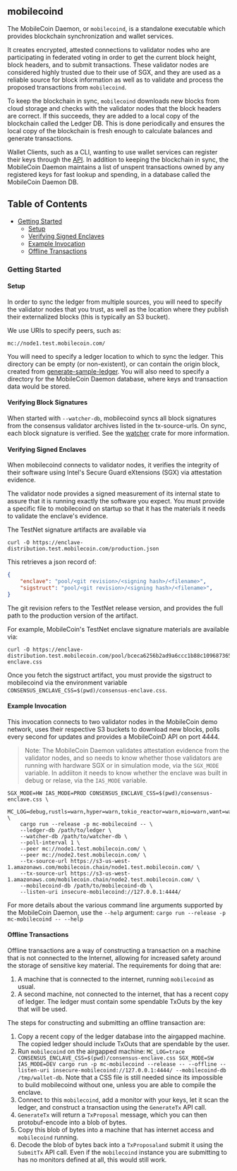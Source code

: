 ## mobilecoind

The MobileCoin Daemon, or `mobilecoind`, is a standalone executable which provides blockchain synchronization and wallet services.

It creates encrypted, attested connections to validator nodes who are participating in federated voting in order to get the current block height, block headers, and to submit transactions. These validator nodes are considered highly trusted due to their use of SGX, and they are used as a reliable source for block information as well as to validate and process the proposed transactions from `mobilecoind`.

To keep the blockchain in sync, `mobilecoind` downloads new blocks from cloud storage and checks with the validator nodes that the block headers are correct. If this succeeds, they are added to a local copy of the blockchain called the Ledger DB. This is done periodically and ensures the local copy of the blockchain is fresh enough to calculate balances and generate transactions.

Wallet Clients, such as a CLI, wanting to use wallet services can register their keys through the [API](./api/proto/mobilecoind_api.proto). In addition to keeping the blockchain in sync, the MobileCoin Daemon maintains a list of unspent transactions owned by any registered keys for fast lookup and spending, in a database called the MobileCoin Daemon DB.

## Table of Contents

  - [Getting Started](#getting-started)
    - [Setup](#setup)
    - [Verifying Signed Enclaves](#verifying-signed-enclaves)
    - [Example Invocation](#example-invocation)
    - [Offline Transactions](#offline-transactions)

### Getting Started

#### Setup

In order to sync the ledger from multiple sources, you will need to specify the validator nodes that you trust, as well as the location where they publish their externalized blocks (this is typically an S3 bucket).

We use URIs to specify peers, such as:

```
mc://node1.test.mobilecoin.com/
```

You will need to specify a ledger location to which to sync the ledger. This directory can be empty (or non-existent), or can contain the origin block, created from [generate-sample-ledger](../util/generate-sample-ledger/README.md).
You will also need to specify a directory for the MobileCoin Daemon database, where keys and transaction data would be stored.

#### Verifying Block Signatures

When started with `--watcher-db`, mobilecoind syncs all block signatures from the consensus validator archives listed in the tx-source-urls. On sync, each block signature is verified. See the [watcher](../watcher/README.md) crate for more information.

#### Verifying Signed Enclaves

When mobilecoind connects to validator nodes, it verifies the integrity of their software using Intel's Secure Guard eXtensions (SGX) via attestation evidence.

The validator node provides a signed measurement of its internal state to assure that it is running exactly the software you expect. You must provide a specific file to mobilecoind on startup so that it has the materials it needs to validate the enclave's evidence.

The TestNet signature artifacts are available via

```
curl -O https://enclave-distribution.test.mobilecoin.com/production.json
```

This retrieves a json record of:

```json
{
    "enclave": "pool/<git revision>/<signing hash>/<filename>",
    "sigstruct": "pool/<git revision>/<signing hash>/<filename>",
}
```

The git revision refers to the TestNet release version, and provides the full path to the production version of the artifact.

For example, MobileCoin's TestNet enclave signature materials are available via:

```
curl -O https://enclave-distribution.test.mobilecoin.com/pool/bceca6256b2ad9a6ccc1b88c109687365677f0c9/bf7fa957a6a94acb588851bc8767eca5776c79f4fc2aa6bcb99312c3c386c/consensus-enclave.css
```

Once you fetch the sigstruct artifact, you must provide the sigstruct to mobilecoind via the environment variable `CONSENSUS_ENCLAVE_CSS=$(pwd)/consensus-enclave.css`.

#### Example Invocation

This invocation connects to two validator nodes in the MobileCoin demo network, uses their respective S3 buckets to download new blocks, polls every second for updates and provides a MobileCoinD API on port 4444.

>Note: The MobileCoin Daemon validates attestation evidence from the validator nodes, and so needs to know whether those validators are running with hardware SGX or in simulation mode, via the `SGX_MODE` variable. In addiiton it needs to know whether the enclave was built in debug or relase, via the `IAS_MODE` variable.

```
SGX_MODE=HW IAS_MODE=PROD CONSENSUS_ENCLAVE_CSS=$(pwd)/consensus-enclave.css \
    MC_LOG=debug,rustls=warn,hyper=warn,tokio_reactor=warn,mio=warn,want=warn,rusoto_core=error,h2=error,reqwest=error \
    cargo run --release -p mc-mobilecoind -- \
    --ledger-db /path/to/ledger \
    --watcher-db /path/to/watcher-db \
    --poll-interval 1 \
    --peer mc://node1.test.mobilecoin.com/ \
    --peer mc://node2.test.mobilecoin.com/ \
    --tx-source-url https://s3-us-west-1.amazonaws.com/mobilecoin.chain/node1.test.mobilecoin.com/ \
    --tx-source-url https://s3-us-west-1.amazonaws.com/mobilecoin.chain/node2.test.mobilecoin.com/ \
    --mobilecoind-db /path/to/mobilecoind-db \
    --listen-uri insecure-mobilecoind://127.0.0.1:4444/
```

For more details about the various command line arguments supported by the MobileCoin Daemon, use the `--help` argument:
```cargo run --release -p mc-mobilecoind -- --help```

#### Offline Transactions

Offline transactions are a way of constructing a transaction on a machine that is not connected to the Internet, allowing for increased safety around the storage of sensitive key material. The requirements for doing that are:
1. A machine that is connected to the internet, running `mobilecoind` as usual.
1. A second machine, not connected to the internet, that has a recent copy of ledger. The ledger must contain some spendable TxOuts by the key that will be used.

The steps for constructing and submitting an offline transaction are:

1. Copy a recent copy of the ledger database into the airgapped machine. The copied ledger should include TxOuts that are spendable by the user.
1. Run `mobilecoind` on the airgapped machine: `MC_LOG=trace CONSENSUS_ENCLAVE_CSS=$(pwd)/consensus-enclave.css SGX_MODE=SW IAS_MODE=DEV cargo run -p mc-mobilecoind --release -- --offline --listen-uri insecure-mobilecoind://127.0.0.1:4444/ --mobilecoind-db /tmp/wallet-db`. Note that a CSS file is still needed since its impossible to build mobilecoind without one, unless you are able to compile the enclave.
1. Connect to this `mobilecoind`, add a monitor with your keys, let it scan the ledger, and construct a transaction using the `GenerateTx` API call.
1. `GenerateTx` will return a `TxProposal` message, which you can then protobuf-encode into a blob of bytes.
1. Copy this blob of bytes into a machine that has internet access and `mobilecoind` running.
1. Decode the blob of bytes back into a `TxProposaland` submit it using the `SubmitTx` API call. Even if the `mobilecoind` instance you are submitting to has no monitors defined at all, this would still work.
